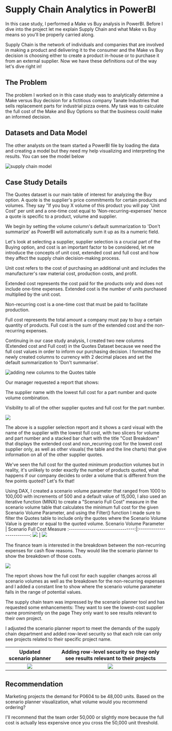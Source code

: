 # Supply Chain Analytics in PowerBI
In this case study, I performed a Make vs Buy analysis in PowerBI. Before I dive into the project let me explain Supply Chain  and what Make vs Buy means so you'll be properly carried along.

Supply Chain is the network of individuals and companies that are involved in making a product and delivering it to the consumer and the Make vs Buy decision is choosing either to create a product in-house or to purchase it from an external supplier. Now we have these definitions out of the way let's dive right in!

## The Problem
The problem I worked on in this case study was to analytically determine a Make versus Buy decision for a fictitious company Tanate Industries that sells replacement parts for industrial pizza ovens. My task was to calculate the full cost of the Make and Buy Options so that the business could make an informed decision.

## Datasets and Data Model
The other analysts on the team started a PowerBI file by loading the data and creating a model but they need my help visualizing and interpreting the results. You can see the model below

![supply chain model](supplychain1.png)

## Case Study Details
The Quotes dataset is our main table of interest for analyzing the Buy option. A quote is the supplier's price commitments for certain products and volumes. They say "If you buy X volume of this product you will pay 'Unit Cost' per unit and a one-time cost equal to 'Non-recurring-expenses' hence a quote is specific to a product, volume and supplier. 

We begin by setting the volume column's default summarization to 'Don't summarize' as PowerBI will automatically sum it up as its a numeric field.

Let's look at selecting a supplier, supplier selection is a crucial part of the Buying option, and cost is an important factor to be considered, let me introduce the concepts of unit cost, extended cost and full cost and how they affect the supply chain decision-making process.

Unit cost refers to the cost of purchasing an additional unit and includes the manufacturer's raw material cost, production costs, and profit.

Extended cost represents the cost paid for the products only and does not include one-time expenses. Extended cost is the number of units purchased multiplied by the unit cost.

Non-recurring cost is a one-time cost that must be paid to facilitate production.

Full cost represents the total amount a company must pay to buy a certain quantity of products. Full cost is the sum of the extended cost and the non-recurring expenses.

Continuing in our case study analysis, I created two new columns (Extended cost and Full cost) in the Quotes Dataset because we need the full cost values in order to inform our purchasing decision. I formatted the newly created columns to currency with 2 decimal places and set the default summarization to 'Don't summarise'.

![adding new columns to the Quotes table](supplychain2.png)

Our manager requested a report that shows: 

The supplier name with the lowest full cost for a part number and quote volume combination.

Visibility to all of the other supplier quotes and full cost for the part number. 

![](supplychain3.png)

The above is a supplier selection report and it shows a card visual with the name of the supplier with the lowest full cost, with two slicers for volume and part number and a stacked bar chart with the title "Cost Breakdown" that displays the extended cost and non_recurring cost for the lowest cost supplier only, as well as other visuals( the table and the line charts) that give information on all of the other supplier quotes.

We've seen the full cost for the quoted minimum production volumes but in reality, it's unlikely to order exactly the number of products quoted, what happens if our company decides to order a volume that is different from the few points quoted? Let's fix that!

Using DAX, I created a scenario volume parameter that ranged from 1000 to 100,000 with increments of 500 and a default value of 15,000, I also used an iterative function (MINX) to create a "Scenario Full Cost" measure in the scenario volume table that calculates the minimum full cost for the given Scenario Volume Parameter, and using the Filter() function I made sure to filter the Quotes table to include only the quotes where the Scenario Volume Value is greater or equal to the quoted volume.
Scenario Volume Parameter                  | Scenario Full Cost Measure
:--------------------------------:|:-------------------------:
![](supplychain4.png)             | ![](supplychain5.png)


The finance team is interested in the breakdown between the non-recurring expenses for cash flow reasons. They would like the scenario planner to show the breakdown of those costs.


![](supplychain6.png)

The report shows how the full cost for each supplier changes across all scenario volumes as well as the breakdown for the non-recurring expenses and I added a constant line to show where the scenario volume parameter falls in the range of potential values.

The supply chain team was impressed by the scenario planner tool and has requested some enhancements:
They want to see the lowest-cost supplier name prominently on the page 
They only want to see results relevant to their own project.

I adjusted the scenario planner report to meet the demands of the supply chain department and added row-level security so that each role can only see projects related to their specific project name.

Updated scenario planner               | Adding row-level security so they only see results relevant to their projects 
:---------------------:|:---------------------:
![](supplychain8.png)  | ![](supplychain7.png)


## Recommendation
Marketing projects the demand for P0604 to be 48,000 units. Based on the scenario planner visualization, what volume would you recommend ordering?

I'll recommend that the team order 50,000 or slightly more because the full cost is actually less expensive once you cross the 50,000 unit threshold.  
